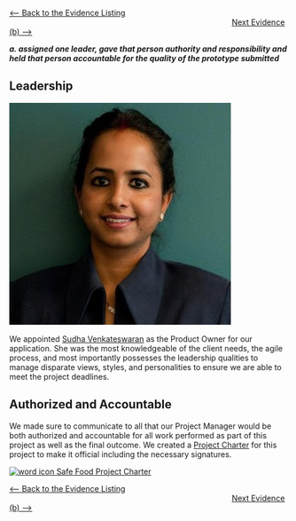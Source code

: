 
[<-- Back to the Evidence Listing](https://github.com/itgfirm/safe-food/edit/master/Evidence)  &nbsp;&nbsp;&nbsp;&nbsp;&nbsp;&nbsp;&nbsp;&nbsp;&nbsp;&nbsp;&nbsp;&nbsp;&nbsp;&nbsp;&nbsp;&nbsp;&nbsp;&nbsp;&nbsp;&nbsp;&nbsp;&nbsp;&nbsp;&nbsp;&nbsp;&nbsp;&nbsp;&nbsp;&nbsp;&nbsp;&nbsp;&nbsp;&nbsp;&nbsp;&nbsp;&nbsp;&nbsp;&nbsp;&nbsp;&nbsp;&nbsp;&nbsp;&nbsp;&nbsp;&nbsp;&nbsp;&nbsp;&nbsp;&nbsp;&nbsp;&nbsp;&nbsp;&nbsp;&nbsp;&nbsp;&nbsp;&nbsp;&nbsp;&nbsp;&nbsp;&nbsp;&nbsp;&nbsp;&nbsp;&nbsp;&nbsp;&nbsp;&nbsp;&nbsp;&nbsp;&nbsp;&nbsp;&nbsp;&nbsp;&nbsp;&nbsp;&nbsp;&nbsp;&nbsp;&nbsp;&nbsp;&nbsp;&nbsp;&nbsp;&nbsp;&nbsp;&nbsp;&nbsp;&nbsp;&nbsp;&nbsp;&nbsp;&nbsp;&nbsp;&nbsp;&nbsp;&nbsp;&nbsp;&nbsp;&nbsp;&nbsp;&nbsp;[Next Evidence (b) -->](https://github.com/itgfirm/safe-food/edit/master/Evidence/b)

***a. assigned one leader, gave that person authority and responsibility and held that person accountable for the quality of the prototype submitted***

## Leadership

![Sudha Photo](Sudha_Venkateswaran_small.jpg)

We appointed [Sudha Venkateswaran](https://www.linkedin.com/pub/sudha-vijay-venkateswaran-pmp-csm/1/2b7/a16) as the Product Owner for our application. She was the most knowledgeable of the client needs, the agile process, and most importantly possesses the leadership qualities to manage disparate views, styles, and personalities to ensure we are able to meet the project deadlines.


## Authorized and Accountable
We made sure to communicate to all that our Project Manager would be both authorized and accountable for all work performed as part of this project as well as the final outcome.  We created a [Project Charter](ProjectCharter.docx) for this project to make it official including the necessary signatures.

[![word icon](http://www.mcstech.net/graphics/icons/microsoft/icon_word_small.png) Safe Food Project Charter](ProjectCharter.docx)

[<-- Back to the Evidence Listing](https://github.com/itgfirm/safe-food/edit/master/Evidence)  &nbsp;&nbsp;&nbsp;&nbsp;&nbsp;&nbsp;&nbsp;&nbsp;&nbsp;&nbsp;&nbsp;&nbsp;&nbsp;&nbsp;&nbsp;&nbsp;&nbsp;&nbsp;&nbsp;&nbsp;&nbsp;&nbsp;&nbsp;&nbsp;&nbsp;&nbsp;&nbsp;&nbsp;&nbsp;&nbsp;&nbsp;&nbsp;&nbsp;&nbsp;&nbsp;&nbsp;&nbsp;&nbsp;&nbsp;&nbsp;&nbsp;&nbsp;&nbsp;&nbsp;&nbsp;&nbsp;&nbsp;&nbsp;&nbsp;&nbsp;&nbsp;&nbsp;&nbsp;&nbsp;&nbsp;&nbsp;&nbsp;&nbsp;&nbsp;&nbsp;&nbsp;&nbsp;&nbsp;&nbsp;&nbsp;&nbsp;&nbsp;&nbsp;&nbsp;&nbsp;&nbsp;&nbsp;&nbsp;&nbsp;&nbsp;&nbsp;&nbsp;&nbsp;&nbsp;&nbsp;&nbsp;&nbsp;&nbsp;&nbsp;&nbsp;&nbsp;&nbsp;&nbsp;&nbsp;&nbsp;&nbsp;&nbsp;&nbsp;&nbsp;&nbsp;&nbsp;&nbsp;&nbsp;&nbsp;&nbsp;&nbsp;&nbsp;[Next Evidence (b) -->](https://github.com/itgfirm/safe-food/edit/master/Evidence/b)
